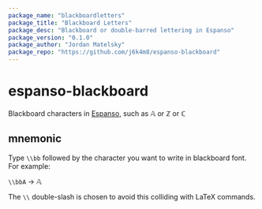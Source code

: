 ```yaml
---
package_name: "blackboardletters"
package_title: "Blackboard Letters"
package_desc: "Blackboard or double-barred lettering in Espanso"
package_version: "0.1.0"
package_author: "Jordan Matelsky"
package_repo: "https://github.com/j6k4m8/espanso-blackboard"
---
```


# espanso-blackboard
Blackboard characters in [Espanso](https://espanso.org/), such as 𝔸 or ℤ or ℂ


## mnemonic

Type `\\bb` followed by the character you want to write in blackboard font. For example:


`\\bbA` → 𝔸

The `\\` double-slash is chosen to avoid this colliding with LaTeX commands.
